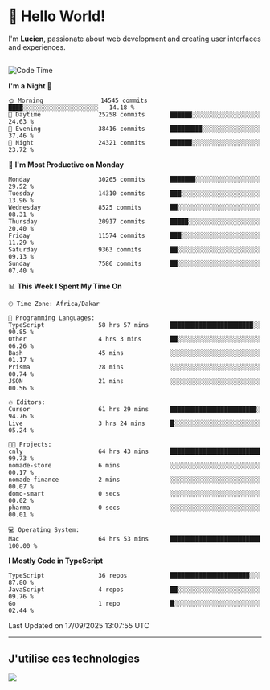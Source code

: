 # 👋 Hello World!

I'm **Lucien**, passionate about web development and creating user interfaces and experiences.

##

<!--START_SECTION:waka-->
![Code Time](http://img.shields.io/badge/Code%20Time-3%2C772%20hrs%2015%20mins-blue)

**I'm a Night 🦉** 

```text
🌞 Morning                14545 commits       ████░░░░░░░░░░░░░░░░░░░░░   14.18 % 
🌆 Daytime                25258 commits       ██████░░░░░░░░░░░░░░░░░░░   24.63 % 
🌃 Evening                38416 commits       █████████░░░░░░░░░░░░░░░░   37.46 % 
🌙 Night                  24321 commits       ██████░░░░░░░░░░░░░░░░░░░   23.72 % 
```
📅 **I'm Most Productive on Monday** 

```text
Monday                   30265 commits       ███████░░░░░░░░░░░░░░░░░░   29.52 % 
Tuesday                  14310 commits       ███░░░░░░░░░░░░░░░░░░░░░░   13.96 % 
Wednesday                8525 commits        ██░░░░░░░░░░░░░░░░░░░░░░░   08.31 % 
Thursday                 20917 commits       █████░░░░░░░░░░░░░░░░░░░░   20.40 % 
Friday                   11574 commits       ███░░░░░░░░░░░░░░░░░░░░░░   11.29 % 
Saturday                 9363 commits        ██░░░░░░░░░░░░░░░░░░░░░░░   09.13 % 
Sunday                   7586 commits        ██░░░░░░░░░░░░░░░░░░░░░░░   07.40 % 
```


📊 **This Week I Spent My Time On** 

```text
🕑︎ Time Zone: Africa/Dakar

💬 Programming Languages: 
TypeScript               58 hrs 57 mins      ███████████████████████░░   90.85 % 
Other                    4 hrs 3 mins        ██░░░░░░░░░░░░░░░░░░░░░░░   06.26 % 
Bash                     45 mins             ░░░░░░░░░░░░░░░░░░░░░░░░░   01.17 % 
Prisma                   28 mins             ░░░░░░░░░░░░░░░░░░░░░░░░░   00.74 % 
JSON                     21 mins             ░░░░░░░░░░░░░░░░░░░░░░░░░   00.56 % 

🔥 Editors: 
Cursor                   61 hrs 29 mins      ████████████████████████░   94.76 % 
Live                     3 hrs 24 mins       █░░░░░░░░░░░░░░░░░░░░░░░░   05.24 % 

🐱‍💻 Projects: 
cnly                     64 hrs 43 mins      █████████████████████████   99.73 % 
nomade-store             6 mins              ░░░░░░░░░░░░░░░░░░░░░░░░░   00.17 % 
nomade-finance           2 mins              ░░░░░░░░░░░░░░░░░░░░░░░░░   00.07 % 
domo-smart               0 secs              ░░░░░░░░░░░░░░░░░░░░░░░░░   00.02 % 
pharma                   0 secs              ░░░░░░░░░░░░░░░░░░░░░░░░░   00.01 % 

💻 Operating System: 
Mac                      64 hrs 53 mins      █████████████████████████   100.00 % 
```

**I Mostly Code in TypeScript** 

```text
TypeScript               36 repos            ██████████████████████░░░   87.80 % 
JavaScript               4 repos             ██░░░░░░░░░░░░░░░░░░░░░░░   09.76 % 
Go                       1 repo              █░░░░░░░░░░░░░░░░░░░░░░░░   02.44 % 
```




 Last Updated on 17/09/2025 13:07:55 UTC
<!--END_SECTION:waka-->
---

## J'utilise ces technologies

<p align="left">
  <a href="https://skillicons.dev">
    <img src="https://skillicons.dev/icons?i=ts,js,go,ruby,css,scss,tailwind,react,vite,nextjs,docker,figma,ableton" />
  </a>
</p>

